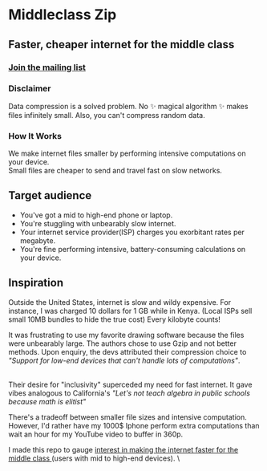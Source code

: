 # Middleclass Zip
## Faster, cheaper internet for the middle class
### [Join the mailing list](https://www.fileforma.com/middleclass)


### Disclaimer
Data compression is a solved problem. No ✨ magical algorithm ✨ makes files infinitely small. Also, you can't compress random data.

### How It Works
We make internet files smaller by performing intensive computations on your device.
\
Small files are cheaper to send and travel fast on slow networks.

## Target audience
- You've got a mid to high-end phone or laptop.
- You're stuggling with unbearably slow internet. 
- Your internet service provider(ISP) charges you exorbitant rates per megabyte.
- You're fine performing intensive, battery-consuming calculations on your device. 


## Inspiration
Outside the United States, internet is slow and wildy expensive. For instance, I was charged 10 dollars for 1 GB while in Kenya. (Local ISPs sell small 10MB bundles to hide the true cost) 
Every kilobyte counts!


It was frustrating to use my favorite drawing software because the files were unbearably large. The authors chose to use Gzip and not better methods.
Upon enquiry, the devs attributed their compression choice to *"Support for low-end devices that can't handle lots of computations"*.

\
Their desire for "inclusivity" superceded my need for fast internet. It gave vibes analogous to California's *"Let's not teach algebra in public schools because math is elitist"*

There's a tradeoff between smaller file sizes and intensive computation. 
However, I'd rather have my 1000$ Iphone perform extra computations than wait an hour for my YouTube video to buffer in 360p.

I made this repo to gauge <ins>interest in making the internet faster for the middle class </ins>(users with mid to high-end devices).
\



